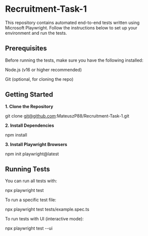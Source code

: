# Recruitment-Task-1

This repository contains automated end-to-end tests written using Microsoft Playwright. Follow the instructions below to set up your environment and run the tests.

## Prerequisites
Before running the tests, make sure you have the following installed:

  Node.js (v16 or higher recommended)

  Git (optional, for cloning the repo)

## Getting Started
**1. Clone the Repository**

  git clone git@github.com:MateuszP88/Recruitment-Task-1.git

**2. Install Dependencies**

  npm install

**3. Install Playwright Browsers**

  npm init playwright@latest

## Running Tests
You can run all tests with:

  npx playwright test

To run a specific test file:

  npx playwright test tests/example.spec.ts

To run tests with UI (interactive mode):

  npx playwright test --ui

